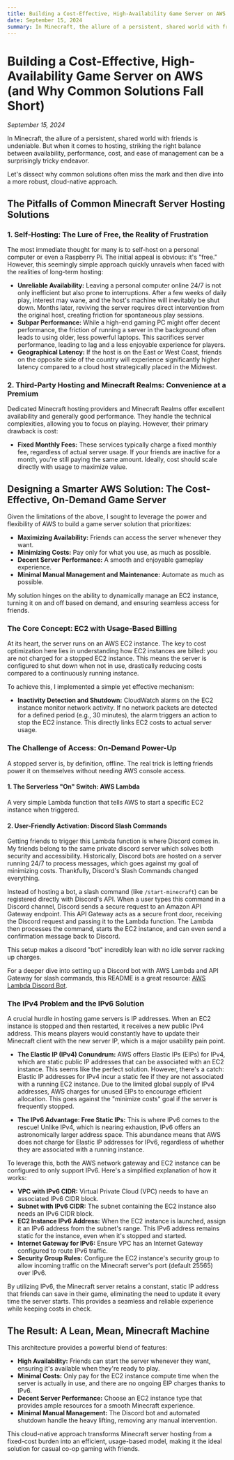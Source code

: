 ```yaml
---
title: Building a Cost-Effective, High-Availability Game Server on AWS (and Why Common Solutions Fall Short)
date: September 15, 2024
summary: In Minecraft, the allure of a persistent, shared world with friends is undeniable. But when it comes to hosting, striking the right balance between availability, performance, cost, and ease of management can be a surprisingly tricky endeavor.
---
```

# Building a Cost-Effective, High-Availability Game Server on AWS (and Why Common Solutions Fall Short)
*September 15, 2024*

In Minecraft, the allure of a persistent, shared world with friends is undeniable. But when it comes to hosting, striking the right balance between availability, performance, cost, and ease of management can be a surprisingly tricky endeavor.

Let's dissect why common solutions often miss the mark and then dive into a more robust, cloud-native approach.

## The Pitfalls of Common Minecraft Server Hosting Solutions

### 1. Self-Hosting: The Lure of Free, the Reality of Frustration

The most immediate thought for many is to self-host on a personal computer or even a Raspberry Pi. The initial appeal is obvious: it's "free." However, this seemingly simple approach quickly unravels when faced with the realities of long-term hosting:

* **Unreliable Availability:** Leaving a personal computer online 24/7 is not only inefficient but also prone to interruptions. After a few weeks of daily play, interest may wane, and the host's machine will inevitably be shut down. Months later, reviving the server requires direct intervention from the original host, creating friction for spontaneous play sessions.
* **Subpar Performance:** While a high-end gaming PC might offer decent performance, the friction of running a server in the background often leads to using older, less powerful laptops. This sacrifices server performance, leading to lag and a less enjoyable experience for players.
* **Geographical Latency:** If the host is on the East or West Coast, friends on the opposite side of the country will experience significantly higher latency compared to a cloud host strategically placed in the Midwest.

### 2. Third-Party Hosting and Minecraft Realms: Convenience at a Premium

Dedicated Minecraft hosting providers and Minecraft Realms offer excellent availability and generally good performance. They handle the technical complexities, allowing you to focus on playing. However, their primary drawback is cost:

* **Fixed Monthly Fees:** These services typically charge a fixed monthly fee, regardless of actual server usage. If your friends are inactive for a month, you're still paying the same amount. Ideally, cost should scale directly with usage to maximize value.

## Designing a Smarter AWS Solution: The Cost-Effective, On-Demand Game Server

Given the limitations of the above, I sought to leverage the power and flexibility of AWS to build a game server solution that prioritizes:

* **Maximizing Availability:** Friends can access the server whenever they want.
* **Minimizing Costs:** Pay only for what you use, as much as possible.
* **Decent Server Performance:** A smooth and enjoyable gameplay experience.
* **Minimal Manual Management and Maintenance:** Automate as much as possible.

My solution hinges on the ability to dynamically manage an EC2 instance, turning it on and off based on demand, and ensuring seamless access for friends.

### The Core Concept: EC2 with Usage-Based Billing

At its heart, the server runs on an AWS EC2 instance. The key to cost optimization here lies in understanding how EC2 instances are billed: you are not charged for a stopped EC2 instance. This means the server is configured to shut down when not in use, drastically reducing costs compared to a continuously running instance.

To achieve this, I implemented a simple yet effective mechanism:

* **Inactivity Detection and Shutdown:** CloudWatch alarms on the EC2 instance monitor network activity. If no network packets are detected for a defined period (e.g., 30 minutes), the alarm triggers an action to stop the EC2 instance. This directly links EC2 costs to actual server usage.

### The Challenge of Access: On-Demand Power-Up

A stopped server is, by definition, offline. The real trick is letting friends power it on themselves without needing AWS console access.

#### 1. The Serverless "On" Switch: AWS Lambda

A very simple Lambda function that tells AWS to start a specific EC2 instance when triggered.

#### 2. User-Friendly Activation: Discord Slash Commands

Getting friends to trigger this Lambda function is where Discord comes in. My friends belong to the same private discord server which solves both security and accessibility. Historically, Discord bots are hosted on a server running 24/7 to process messages, which goes against my goal of minimizing costs. Thankfully, Discord's Slash Commands changed everything.

Instead of hosting a bot, a slash command (like `/start-minecraft`) can be registered directly with Discord's API. When a user types this command in a Discord channel, Discord sends a secure request to an Amazon API Gateway endpoint. This API Gateway acts as a secure front door, receiving the Discord request and passing it to the Lambda function. The Lambda then processes the command, starts the EC2 instance, and can even send a confirmation message back to Discord.

This setup makes a discord "bot" incredibly lean with no idle server racking up charges.

For a deeper dive into setting up a Discord bot with AWS Lambda and API Gateway for slash commands, this README is a great resource: [AWS Lambda Discord Bot](https://github.com/ker0olos/aws-lambda-discord-bot).

### The IPv4 Problem and the IPv6 Solution

A crucial hurdle in hosting game servers is IP addresses. When an EC2 instance is stopped and then restarted, it receives a new public IPv4 address. This means players would constantly have to update their Minecraft client with the new server IP, which is a major usability pain point.

* **The Elastic IP (IPv4) Conundrum:** AWS offers Elastic IPs (EIPs) for IPv4, which are static public IP addresses that can be associated with an EC2 instance. This seems like the perfect solution. However, there's a catch: Elastic IP addresses for IPv4 incur a static fee if they are not associated with a running EC2 instance. Due to the limited global supply of IPv4 addresses, AWS charges for unused EIPs to encourage efficient allocation. This goes against the "minimize costs" goal if the server is frequently stopped.

* **The IPv6 Advantage: Free Static IPs:** This is where IPv6 comes to the rescue! Unlike IPv4, which is nearing exhaustion, IPv6 offers an astronomically larger address space. This abundance means that AWS does not charge for Elastic IP addresses for IPv6, regardless of whether they are associated with a running instance.

To leverage this, both the AWS network gateway and EC2 instance can be configured to only support IPv6. Here's a simplified explanation of how it works:

* **VPC with IPv6 CIDR:** Virtual Private Cloud (VPC) needs to have an associated IPv6 CIDR block.
* **Subnet with IPv6 CIDR:** The subnet containing the EC2 instance also needs an IPv6 CIDR block.
* **EC2 Instance IPv6 Address:** When the EC2 instance is launched, assign it an IPv6 address from the subnet's range. This IPv6 address remains static for the instance, even when it's stopped and started.
* **Internet Gateway for IPv6:** Ensure VPC has an Internet Gateway configured to route IPv6 traffic.
* **Security Group Rules:** Configure the EC2 instance's security group to allow incoming traffic on the Minecraft server's port (default 25565) over IPv6.

By utilizing IPv6, the Minecraft server retains a constant, static IP address that friends can save in their game, eliminating the need to update it every time the server starts. This provides a seamless and reliable experience while keeping costs in check.

## The Result: A Lean, Mean, Minecraft Machine

This architecture provides a powerful blend of features:

* **High Availability:** Friends can start the server whenever they want, ensuring it's available when they're ready to play.
* **Minimal Costs:** Only pay for the EC2 instance compute time when the server is actually in use, and there are no ongoing EIP charges thanks to IPv6.
* **Decent Server Performance:** Choose an EC2 instance type that provides ample resources for a smooth Minecraft experience.
* **Minimal Manual Management:** The Discord bot and automated shutdown handle the heavy lifting, removing any manual intervention.

This cloud-native approach transforms Minecraft server hosting from a fixed-cost burden into an efficient, usage-based model, making it the ideal solution for casual co-op gaming with friends.